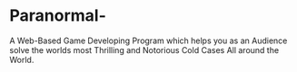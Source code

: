 # Paranormal-
A Web-Based Game Developing Program which helps you as an Audience solve the worlds most Thrilling and Notorious Cold Cases All around the World.
